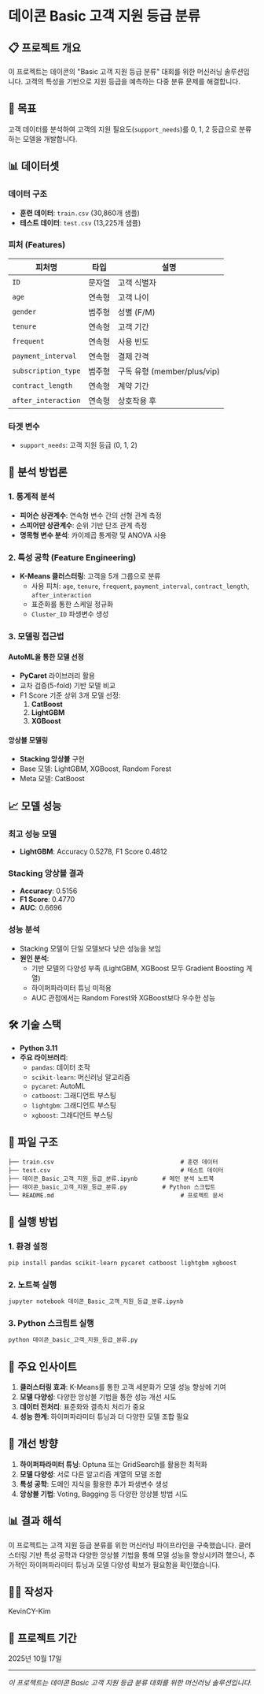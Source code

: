 # 데이콘 Basic 고객 지원 등급 분류

## 📋 프로젝트 개요

이 프로젝트는 데이콘의 "Basic 고객 지원 등급 분류" 대회를 위한 머신러닝 솔루션입니다. 고객의 특성을 기반으로 지원 등급을 예측하는 다중 분류 문제를 해결합니다.

## 🎯 목표

고객 데이터를 분석하여 고객의 지원 필요도(`support_needs`)를 0, 1, 2 등급으로 분류하는 모델을 개발합니다.

## 📊 데이터셋

### 데이터 구조
- **훈련 데이터**: `train.csv` (30,860개 샘플)
- **테스트 데이터**: `test.csv` (13,225개 샘플)

### 피처 (Features)
| 피처명 | 타입 | 설명 |
|--------|------|------|
| `ID` | 문자열 | 고객 식별자 |
| `age` | 연속형 | 고객 나이 |
| `gender` | 범주형 | 성별 (F/M) |
| `tenure` | 연속형 | 고객 기간 |
| `frequent` | 연속형 | 사용 빈도 |
| `payment_interval` | 연속형 | 결제 간격 |
| `subscription_type` | 범주형 | 구독 유형 (member/plus/vip) |
| `contract_length` | 연속형 | 계약 기간 |
| `after_interaction` | 연속형 | 상호작용 후 |

### 타겟 변수
- `support_needs`: 고객 지원 등급 (0, 1, 2)

## 🔬 분석 방법론

### 1. 통계적 분석
- **피어슨 상관계수**: 연속형 변수 간의 선형 관계 측정
- **스피어만 상관계수**: 순위 기반 단조 관계 측정
- **명목형 변수 분석**: 카이제곱 통계량 및 ANOVA 사용

### 2. 특성 공학 (Feature Engineering)
- **K-Means 클러스터링**: 고객을 5개 그룹으로 분류
  - 사용 피처: `age`, `tenure`, `frequent`, `payment_interval`, `contract_length`, `after_interaction`
  - 표준화를 통한 스케일 정규화
  - `Cluster_ID` 파생변수 생성

### 3. 모델링 접근법

#### AutoML을 통한 모델 선정
- **PyCaret** 라이브러리 활용
- 교차 검증(5-fold) 기반 모델 비교
- F1 Score 기준 상위 3개 모델 선정:
  1. **CatBoost**
  2. **LightGBM** 
  3. **XGBoost**

#### 앙상블 모델링
- **Stacking 앙상블** 구현
- Base 모델: LightGBM, XGBoost, Random Forest
- Meta 모델: CatBoost

## 📈 모델 성능

### 최고 성능 모델
- **LightGBM**: Accuracy 0.5278, F1 Score 0.4812

### Stacking 앙상블 결과
- **Accuracy**: 0.5156
- **F1 Score**: 0.4770
- **AUC**: 0.6696

### 성능 분석
- Stacking 모델이 단일 모델보다 낮은 성능을 보임
- **원인 분석**:
  - 기반 모델의 다양성 부족 (LightGBM, XGBoost 모두 Gradient Boosting 계열)
  - 하이퍼파라미터 튜닝 미적용
  - AUC 관점에서는 Random Forest와 XGBoost보다 우수한 성능

## 🛠️ 기술 스택

- **Python 3.11**
- **주요 라이브러리**:
  - `pandas`: 데이터 조작
  - `scikit-learn`: 머신러닝 알고리즘
  - `pycaret`: AutoML
  - `catboost`: 그래디언트 부스팅
  - `lightgbm`: 그래디언트 부스팅
  - `xgboost`: 그래디언트 부스팅

## 📁 파일 구조

```
├── train.csv                                    # 훈련 데이터
├── test.csv                                     # 테스트 데이터
├── 데이콘_Basic_고객_지원_등급_분류.ipynb       # 메인 분석 노트북
├── 데이콘_basic_고객_지원_등급_분류.py          # Python 스크립트
└── README.md                                    # 프로젝트 문서
```

## 🚀 실행 방법

### 1. 환경 설정
```bash
pip install pandas scikit-learn pycaret catboost lightgbm xgboost
```

### 2. 노트북 실행
```bash
jupyter notebook 데이콘_Basic_고객_지원_등급_분류.ipynb
```

### 3. Python 스크립트 실행
```bash
python 데이콘_basic_고객_지원_등급_분류.py
```

## 📝 주요 인사이트

1. **클러스터링 효과**: K-Means를 통한 고객 세분화가 모델 성능 향상에 기여
2. **모델 다양성**: 다양한 앙상블 기법을 통한 성능 개선 시도
3. **데이터 전처리**: 표준화와 결측치 처리가 중요
4. **성능 한계**: 하이퍼파라미터 튜닝과 더 다양한 모델 조합 필요

## 🔄 개선 방향

1. **하이퍼파라미터 튜닝**: Optuna 또는 GridSearch를 활용한 최적화
2. **모델 다양성**: 서로 다른 알고리즘 계열의 모델 조합
3. **특성 공학**: 도메인 지식을 활용한 추가 파생변수 생성
4. **앙상블 기법**: Voting, Bagging 등 다양한 앙상블 방법 시도

## 📊 결과 해석

이 프로젝트는 고객 지원 등급 분류를 위한 머신러닝 파이프라인을 구축했습니다. 클러스터링 기반 특성 공학과 다양한 앙상블 기법을 통해 모델 성능을 향상시키려 했으나, 추가적인 하이퍼파라미터 튜닝과 모델 다양성 확보가 필요함을 확인했습니다.

## 👨‍💻 작성자

KevinCY-Kim

## 📅 프로젝트 기간

2025년 10월 17일

---

*이 프로젝트는 데이콘 Basic 고객 지원 등급 분류 대회를 위한 머신러닝 솔루션입니다.*
